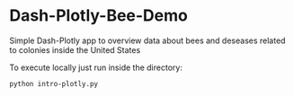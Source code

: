 # Dash-Plotly-Bee-Demo

Simple Dash-Plotly app to overview data about bees and deseases related to colonies inside the United States

To execute locally just run inside the directory:

```
python intro-plotly.py
```